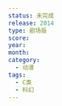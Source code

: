 ```yaml
---
status: 未完成
release: 2014
type: 剧场版
score:
year:
month:
category:
  - 动漫
tags:
  - C类
  - 科幻
---
```

